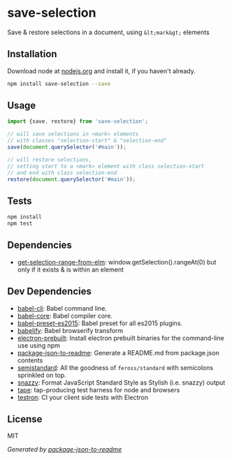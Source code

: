 # save-selection 

Save &amp; restore selections in a document, using `&lt;mark&gt;` elements

## Installation

Download node at [nodejs.org](http://nodejs.org) and install it, if you haven't already.

```sh
npm install save-selection --save
```

## Usage

```js
import {save, restore} from 'save-selection';

// will save selections in <mark> elements
// with classes "selection-start" & "selection-end"
save(document.querySelector('#main'));

// will restore selections,
// setting start to a <mark> element with class selection-start
// and end with class selection-end
restore(document.querySelector('#main'));

```

## Tests

```sh
npm install
npm test
```

## Dependencies

- [get-selection-range-from-elm](https://github.com/micnews/get-selection-from-elm): window.getSelection().rangeAt(0) but only if it exists &amp; is within an element

## Dev Dependencies

- [babel-cli](https://github.com/babel/babel/tree/master/packages): Babel command line.
- [babel-core](https://github.com/babel/babel/tree/master/packages): Babel compiler core.
- [babel-preset-es2015](https://github.com/babel/babel/tree/master/packages): Babel preset for all es2015 plugins.
- [babelify](https://github.com/babel/babelify): Babel browserify transform
- [electron-prebuilt](https://github.com/electron-userland/electron-prebuilt): Install electron prebuilt binaries for the command-line use using npm
- [package-json-to-readme](https://github.com/zeke/package-json-to-readme): Generate a README.md from package.json contents
- [semistandard](https://github.com/Flet/semistandard): All the goodness of `feross/standard` with semicolons sprinkled on top.
- [snazzy](https://github.com/feross/snazzy): Format JavaScript Standard Style as Stylish (i.e. snazzy) output
- [tape](https://github.com/substack/tape): tap-producing test harness for node and browsers
- [testron](https://github.com/shama/testron): CI your client side tests with Electron


## License

MIT

_Generated by [package-json-to-readme](https://github.com/zeke/package-json-to-readme)_
